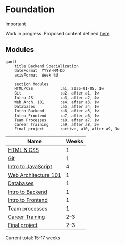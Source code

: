 # Foundation

> [!IMPORTANT]
> Work in progress. Proposed content defined [here](https://docs.google.com/document/d/151MLm-8WA6jSk0-9JhBTuG1xZ9Fo9HRLplJx6Bhps6A/edit?tab=t.0).

## Modules
<!-- Read more here: https://mermaid.js.org/syntax/gantt.html -->
```mermaid
gantt
    title Backend Specialization
    dateFormat  YYYY-MM-DD
    axisFormat  Week %U

    section Modules
    HTML/CSS            :a1, 2025-01-05, 1w
    Git                 :a2, after a1, 1w
    Intro JS            :a3, after a2, 4w
    Web Arch. 101       :a4, after a3, 1w
    Databases           :a5, after a4, 1w
    Intro Backend       :a6, after a5, 1w
    Intro Frontend      :a7, after a6, 1w
    Team Processes      :a8, after a7, 1w
    Career Training     :a9, after a8, 3w
    Final project       :active, a10, after a9, 3w
```

| Name                                            | Weeks |
| ----------------------------------------------- | ----- |
| [HTML & CSS](./html-and-css/)                   | 1     |
| [Git](./git)                                    | 1     |
| [Intro to JavaScript](./intro-to-javascript/)   | 4     |
| [Web Architecture 101](./web-architecture-101/) | 1     |
| [Databases](./databases/)                       | 1     |
| [Intro to Backend](./intro-to-backend/)         | 1     |
| [Intro to Frontend](./intro-to-frontend/)       | 1     |
| [Team processes](./team-processes-intro)        | 1     |
| [Career Training](./career-training/)           | 2–3   |
| [Final project](./final-project/)               | 2–3   |

Current total: 15-17 weeks
